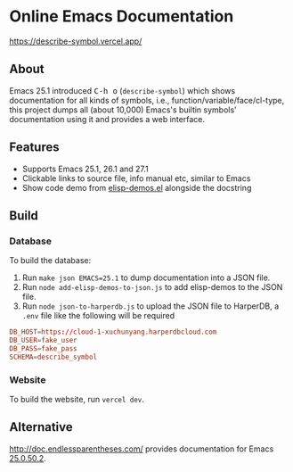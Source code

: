 # Online Emacs Documentation

https://describe-symbol.vercel.app/

## About

Emacs 25.1 introduced <kbd>C-h o</kbd> (`describe-symbol`) which shows documentation for all kinds
of symbols, i.e., function/variable/face/cl-type, this project dumps all (about 10,000) Emacs's
builtin symbols' documentation using it and provides a web interface.

## Features

- Supports Emacs 25.1, 26.1 and 27.1
- Clickable links to source file, info manual etc, similar to Emacs
- Show code demo from [elisp-demos.el](https://github.com/xuchunyang/elisp-demos) alongside the docstring

## Build

### Database

To build the database:

1. Run `make json EMACS=25.1` to dump documentation into a JSON file.
2. Run `node add-elisp-demos-to-json.js` to add elisp-demos to the JSON file.
3. Run `node json-to-harperdb.js` to upload the JSON file to HarperDB, a `.env` file like the
   following will be required

```conf
DB_HOST=https://cloud-1-xuchunyang.harperdbcloud.com
DB_USER=fake_user
DB_PASS=fake_pass
SCHEMA=describe_symbol
```

### Website

To build the website, run `vercel dev`.

## Alternative

http://doc.endlessparentheses.com/ provides documentation for Emacs [25.0.50.2](http://doc.endlessparentheses.com/Var/emacs-version.html).

